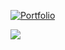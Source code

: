 [![Portfolio](https://github.com/user-attachments/assets/d6c8d8d1-7ac5-4f21-b0d9-789b65d36c7d)](https://devp.ca)

![](https://komarev.com/ghpvc/?username=devp19&abbreviated=true&style=for-the-badge&color=2a2a2a)
